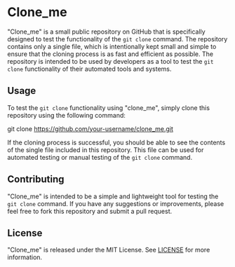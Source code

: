 # Clone_me

"Clone_me" is a small public repository on GitHub that is specifically designed to test the functionality of the `git clone` command. The repository contains only a single file, which is intentionally kept small and simple to ensure that the cloning process is as fast and efficient as possible. The repository is intended to be used by developers as a tool to test the `git clone` functionality of their automated tools and systems. 

## Usage

To test the `git clone` functionality using "clone_me", simply clone this repository using the following command:

git clone https://github.com/your-username/clone_me.git


If the cloning process is successful, you should be able to see the contents of the single file included in this repository. This file can be used for automated testing or manual testing of the `git clone` command.

## Contributing

"Clone_me" is intended to be a simple and lightweight tool for testing the `git clone` command. If you have any suggestions or improvements, please feel free to fork this repository and submit a pull request.

## License

"Clone_me" is released under the MIT License. See [LICENSE](LICENSE) for more information.
